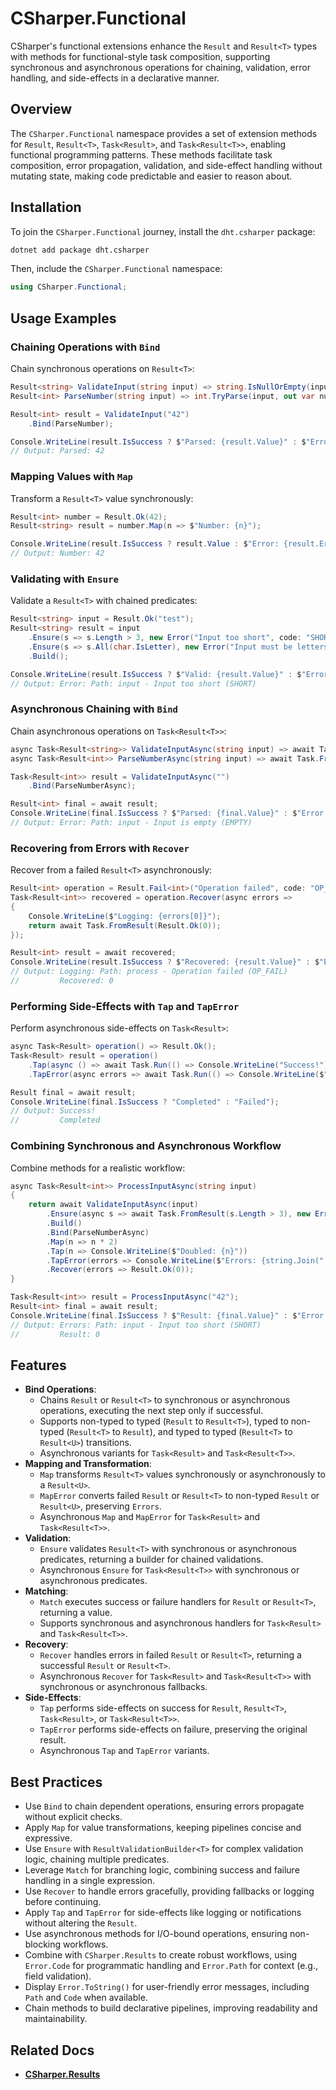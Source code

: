 # CSharper.Functional

CSharper's functional extensions enhance the `Result` and `Result<T>` types with methods for functional-style task composition, supporting synchronous and asynchronous operations for chaining, validation, error handling, and side-effects in a declarative manner.

## Overview

The `CSharper.Functional` namespace provides a set of extension methods for `Result`, `Result<T>`, `Task<Result>`, and `Task<Result<T>>`, enabling functional programming patterns. These methods facilitate task composition, error propagation, validation, and side-effect handling without mutating state, making code predictable and easier to reason about.

## Installation

To join the `CSharper.Functional` journey, install the `dht.csharper` package:

```bash
dotnet add package dht.csharper
```

Then, include the `CSharper.Functional` namespace:

```csharp
using CSharper.Functional;
```

## Usage Examples

### Chaining Operations with `Bind`

Chain synchronous operations on `Result<T>`:

```csharp
Result<string> ValidateInput(string input) => string.IsNullOrEmpty(input) ? Result.Fail<string>("Input is empty", code: "EMPTY", path: "input") : Result.Ok(input);
Result<int> ParseNumber(string input) => int.TryParse(input, out var number) ? Result.Ok(number) : Result.Fail<int>("Invalid number", code: "INVALID_NUM", path: "input");

Result<int> result = ValidateInput("42")
    .Bind(ParseNumber);

Console.WriteLine(result.IsSuccess ? $"Parsed: {result.Value}" : $"Error: {result.Errors[0]}");
// Output: Parsed: 42
```

### Mapping Values with `Map`

Transform a `Result<T>` value synchronously:

```csharp
Result<int> number = Result.Ok(42);
Result<string> result = number.Map(n => $"Number: {n}");

Console.WriteLine(result.IsSuccess ? result.Value : $"Error: {result.Errors[0]}");
// Output: Number: 42
```

### Validating with `Ensure`

Validate a `Result<T>` with chained predicates:

```csharp
Result<string> input = Result.Ok("test");
Result<string> result = input
    .Ensure(s => s.Length > 3, new Error("Input too short", code: "SHORT", path: "input"))
    .Ensure(s => s.All(char.IsLetter), new Error("Input must be letters", code: "INVALID", path: "input"))
    .Build();

Console.WriteLine(result.IsSuccess ? $"Valid: {result.Value}" : $"Error: {result.Errors[0]}");
// Output: Error: Path: input - Input too short (SHORT)
```

### Asynchronous Chaining with `Bind`

Chain asynchronous operations on `Task<Result<T>>`:

```csharp
async Task<Result<string>> ValidateInputAsync(string input) => await Task.FromResult(ValidateInput(input));
async Task<Result<int>> ParseNumberAsync(string input) => await Task.FromResult(ParseNumber(input));

Task<Result<int>> result = ValidateInputAsync("")
    .Bind(ParseNumberAsync);

Result<int> final = await result;
Console.WriteLine(final.IsSuccess ? $"Parsed: {final.Value}" : $"Error: {final.Errors[0]}");
// Output: Error: Path: input - Input is empty (EMPTY)
```

### Recovering from Errors with `Recover`

Recover from a failed `Result<T>` asynchronously:

```csharp
Result<int> operation = Result.Fail<int>("Operation failed", code: "OP_FAIL", path: "process");
Task<Result<int>> recovered = operation.Recover(async errors =>
{
    Console.WriteLine($"Logging: {errors[0]}");
    return await Task.FromResult(Result.Ok(0));
});

Result<int> result = await recovered;
Console.WriteLine(result.IsSuccess ? $"Recovered: {result.Value}" : $"Error: {result.Errors[0]}");
// Output: Logging: Path: process - Operation failed (OP_FAIL)
//         Recovered: 0
```

### Performing Side-Effects with `Tap` and `TapError`

Perform asynchronous side-effects on `Task<Result>`:

```csharp
async Task<Result> operation() => Result.Ok();
Task<Result> result = operation()
    .Tap(async () => await Task.Run(() => Console.WriteLine("Success!")))
    .TapError(async errors => await Task.Run(() => Console.WriteLine($"Errors: {string.Join(", ", errors)}")));

Result final = await result;
Console.WriteLine(final.IsSuccess ? "Completed" : "Failed");
// Output: Success!
//         Completed
```

### Combining Synchronous and Asynchronous Workflow

Combine methods for a realistic workflow:

```csharp
async Task<Result<int>> ProcessInputAsync(string input)
{
    return await ValidateInputAsync(input)
        .Ensure(async s => await Task.FromResult(s.Length > 3), new Error("Input too short", code: "SHORT", path: "input"))
        .Build()
        .Bind(ParseNumberAsync)
        .Map(n => n * 2)
        .Tap(n => Console.WriteLine($"Doubled: {n}"))
        .TapError(errors => Console.WriteLine($"Errors: {string.Join(", ", errors)}"))
        .Recover(errors => Result.Ok(0));
}

Task<Result<int>> result = ProcessInputAsync("42");
Result<int> final = await result;
Console.WriteLine(final.IsSuccess ? $"Result: {final.Value}" : $"Error: {final.Errors[0]}");
// Output: Errors: Path: input - Input too short (SHORT)
//         Result: 0
```

## Features

- **Bind Operations**:
  - Chains `Result` or `Result<T>` to synchronous or asynchronous operations, executing the next step only if successful.
  - Supports non-typed to typed (`Result` to `Result<T>`), typed to non-typed (`Result<T>` to `Result`), and typed to typed (`Result<T>` to `Result<U>`) transitions.
  - Asynchronous variants for `Task<Result>` and `Task<Result<T>>`.
- **Mapping and Transformation**:
  - `Map` transforms `Result<T>` values synchronously or asynchronously to a `Result<U>`.
  - `MapError` converts failed `Result` or `Result<T>` to non-typed `Result` or `Result<U>`, preserving `Errors`.
  - Asynchronous `Map` and `MapError` for `Task<Result>` and `Task<Result<T>>`.
- **Validation**:
  - `Ensure` validates `Result<T>` with synchronous or asynchronous predicates, returning a builder for chained validations.
  - Asynchronous `Ensure` for `Task<Result<T>>` with synchronous or asynchronous predicates.
- **Matching**:
  - `Match` executes success or failure handlers for `Result` or `Result<T>`, returning a value.
  - Supports synchronous and asynchronous handlers for `Task<Result>` and `Task<Result<T>>`.
- **Recovery**:
  - `Recover` handles errors in failed `Result` or `Result<T>`, returning a successful `Result` or `Result<T>`.
  - Asynchronous `Recover` for `Task<Result>` and `Task<Result<T>>` with synchronous or asynchronous fallbacks.
- **Side-Effects**:
  - `Tap` performs side-effects on success for `Result`, `Result<T>`, `Task<Result>`, or `Task<Result<T>>`.
  - `TapError` performs side-effects on failure, preserving the original result.
  - Asynchronous `Tap` and `TapError` variants.

## Best Practices

- Use `Bind` to chain dependent operations, ensuring errors propagate without explicit checks.
- Apply `Map` for value transformations, keeping pipelines concise and expressive.
- Use `Ensure` with `ResultValidationBuilder<T>` for complex validation logic, chaining multiple predicates.
- Leverage `Match` for branching logic, combining success and failure handling in a single expression.
- Use `Recover` to handle errors gracefully, providing fallbacks or logging before continuing.
- Apply `Tap` and `TapError` for side-effects like logging or notifications without altering the `Result`.
- Use asynchronous methods for I/O-bound operations, ensuring non-blocking workflows.
- Combine with `CSharper.Results` to create robust workflows, using `Error.Code` for programmatic handling and `Error.Path` for context (e.g., field validation).
- Display `Error.ToString()` for user-friendly error messages, including `Path` and `Code` when available.
- Chain methods to build declarative pipelines, improving readability and maintainability.

## Related Docs

- [**CSharper.Results**](../CSharper.Results/CSharper.Results.md)
